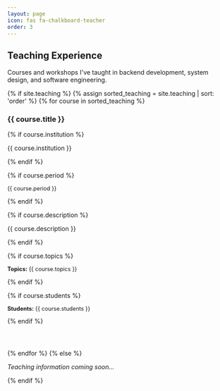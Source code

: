 ```yaml
---
layout: page
icon: fas fa-chalkboard-teacher
order: 3
---
```


## Teaching Experience

Courses and workshops I've taught in backend development, system design, and software engineering.

{% if site.teaching %}
  {% assign sorted_teaching = site.teaching | sort: 'order' %}
  {% for course in sorted_teaching %}
<div class="teaching-item" style="margin-bottom: 2rem; padding-bottom: 1.5rem; border-bottom: 1px solid var(--border-color);">
  <h3>
    {{ course.title }}
  </h3>
  
  {% if course.institution %}
  <p style="font-size: 1em; color: var(--text-muted-color);">
    <i class="fas fa-university"></i> {{ course.institution }}
  </p>
  {% endif %}
  
  {% if course.period %}
  <p class="text-muted" style="font-size: 0.9em;">
    <i class="far fa-calendar"></i> {{ course.period }}
  </p>
  {% endif %}
  
  {% if course.description %}
  <p>{{ course.description }}</p>
  {% endif %}
  
  {% if course.topics %}
  <p style="font-size: 0.9em;">
    <strong>Topics:</strong> {{ course.topics }}
  </p>
  {% endif %}
  
  {% if course.students %}
  <p style="font-size: 0.9em;">
    <strong>Students:</strong> {{ course.students }}
  </p>
  {% endif %}
</div>
  {% endfor %}
{% else %}
  <p class="text-muted"><em>Teaching information coming soon...</em></p>
{% endif %}
